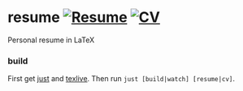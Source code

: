 # resume [![Resume](https://img.shields.io/badge/resume-pdf-brightgreen.svg)](https://raw.githubusercontent.com/samtay/resume/master/artifacts/resume.pdf) [![CV](https://img.shields.io/badge/cv-pdf-blue.svg)](https://raw.githubusercontent.com/samtay/resume/master/artifacts/cv.pdf)

Personal resume in LaTeX

### build

First get [just](https://github.com/casey/just) and [texlive](http://www.tug.org/texlive/).
Then run `just [build|watch] [resume|cv]`.
